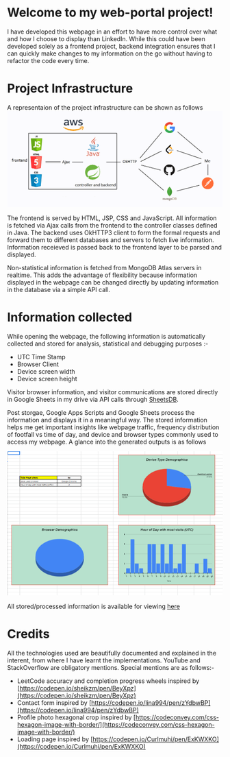 # Welcome to my web-portal project!

I have developed this webpage in an effort to have more control over what and how I choose to display than LinkedIn. While this could have been developed solely as a frontend project, backend integration ensures that I can quickly make changes to my information on the go without having to refactor the code every time.

# Project Infrastructure

A representaion of the project infrastructure can be shown as follows
<picture>
  <source media="(prefers-color-scheme: dark)" srcset="src/main/resources/static/assets/Project_Layout_Dark.png">
  <source media="(prefers-color-scheme: light)" srcset="src/main/resources/static/assets/Project_Layout_Light.png">
  <img alt="Project Layout at src/main/resources/static/assets/Project_Layout_*.png" src="src/main/resources/static/assets/Project_Layout_Light.png">
</picture>

The frontend is served by HTML, JSP, CSS and JavaScript. All information is fetched via Ajax calls from the frontend to the controller classes defined in Java. The backend uses OkHTTP3 client to form the formal requests and forward them to different databases and servers to fetch live information. Information receieved is passed back to the frontend layer to be parsed and displayed.

Non-statistical information is fetched from MongoDB Atlas servers in realtime. This adds the advantage of flexibility because information displayed in the webpage can be changed directly by updating information in the database via a simple API call.

# Information collected

While opening the webpage, the following information is automatically collected and stored for analysis, statistical and debugging purposes :-
- UTC Time Stamp
- Browser Client
- Device screen width
- Device screen height

Visitor browser information, and visitor communications are stored directly in Google Sheets in my drive via API calls through [SheetsDB](https://sheetdb.io/apis).

Post storgae, Google Apps Scripts and Google Sheets process the information and displays it in a meaningful way. The stored information helps me get important insights like webpage traffic, frequency distribution of footfall vs time of day, and device and browser types commonly used to access my webpage. A glance into the generated outputs is as follows

![Sample output](src/main/resources/static/assets/example.png)

All stored/processed information is available for viewing [here](https://docs.google.com/spreadsheets/d/1ZsfrKS97d97JoJ7m96PUkEFEkCCwCx7zLvbSURfBAiw/edit#gid=369051520)

# Credits

All the technologies used are beautifully documented and explained in the interent, from where I have learnt the implementations. YouTube and StackOverflow are obligatory mentions. Special mentions are as follows:-
- LeetCode accuracy and completion progress wheels inspired by [https://codepen.io/sheikzm/pen/BeyXpz](https://codepen.io/sheikzm/pen/BeyXpz)
- Contact form inspired by [https://codepen.io/lina994/pen/zYdbwBP](https://codepen.io/lina994/pen/zYdbwBP)
- Profile photo hexagonal crop inspired by [https://codeconvey.com/css-hexagon-image-with-border/](https://codeconvey.com/css-hexagon-image-with-border/)
- Loading page inspired by [https://codepen.io/Curlmuhi/pen/ExKWXKO](https://codepen.io/Curlmuhi/pen/ExKWXKO)